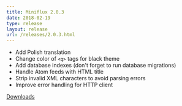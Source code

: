```yaml
---
title: Miniflux 2.0.3
date: 2018-02-19
type: release
layout: release
url: /releases/2.0.3.html
---
```

* Add Polish translation
* Change color of `<q>` tags for black theme
* Add database indexes (don't forget to run database migrations)
* Handle Atom feeds with HTML title
* Strip invalid XML characters to avoid parsing errors
* Improve error handling for HTTP client

[Downloads](https://github.com/miniflux/v2/releases/tag/2.0.3)
